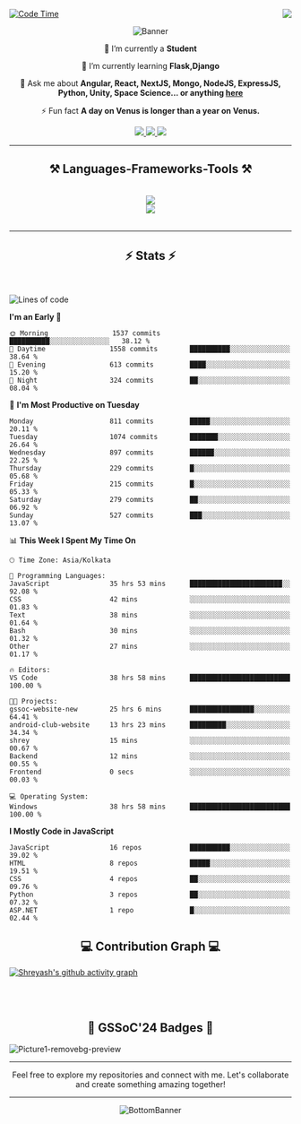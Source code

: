 <div>
 
<img align="right" src="https://visitor-badge.laobi.icu/badge?page_id=shreyash3087.shreyash3087" />

 [![Code Time](https://wakatime.com/badge/user/cd5f70df-e644-46f4-a03b-e1ce78615131.svg)](https://wakatime.com/@cd5f70df-e644-46f4-a03b-e1ce78615131)
 
</div>


<div align="center">
 
![Banner](https://github.com/user-attachments/assets/fe33d289-b057-4d85-ad76-3103802aa9e1)

</div>


<div align="center">
 
 🔭 I’m currently a **Student** 
 
 🌱 I’m currently learning **Flask,Django**

💬 Ask me about **Angular, React, NextJS, Mongo, NodeJS, ExpressJS, Python, Unity, Space Science... or anything [here](https://github.com/shreyash3087/shreyash3087/issues)**

⚡ Fun fact **A day on Venus is longer than a year on Venus.**

</div>
 
<div align="center"> 
  <a href="mailto:shreyash3087@gmail.com">
    <img src="https://img.shields.io/badge/Gmail-333333?style=for-the-badge&logo=gmail&logoColor=red" />
  </a>
  <a href="https://www.linkedin.com/in/shreyash-srivastava-1a1161280" target="_blank">
    <img src="https://img.shields.io/badge/LinkedIn-0077B5?style=for-the-badge&logo=linkedin&logoColor=white" target="_blank" />
  </a>
  <a href="https://github.com/shreyash3087" target="_blank">
     <img src="https://img.shields.io/badge/Github-FF5722?style=for-the-badge&logo=github&logoColor=white" target="_blank" />
  </a>
</div>
<hr/>
 
<h2 align="center">⚒️ Languages-Frameworks-Tools ⚒️</h2>
<br/>
<div align="center">
    <img src="https://skillicons.dev/icons?i=react,bootstrap,html,css,vscode,github,figma,cpp,vercel,netlify" /><br>
    <img src="https://skillicons.dev/icons?i=tailwind,git,nodejs,python,javascript,typescript,express,firebase,mongodb,nextjs,unity,azure,blender" /><br>
</div>

<br/>
<hr/>

<h2 align="center">⚡ Stats ⚡</h2>

<br>
<div>
 
 
<!--START_SECTION:waka-->
![Lines of code](https://img.shields.io/badge/From%20Hello%20World%20I%27ve%20Written-1.0%20million%20lines%20of%20code-blue)

**I'm an Early 🐤** 

```text
🌞 Morning                1537 commits        ██████████░░░░░░░░░░░░░░░   38.12 % 
🌆 Daytime                1558 commits        ██████████░░░░░░░░░░░░░░░   38.64 % 
🌃 Evening                613 commits         ████░░░░░░░░░░░░░░░░░░░░░   15.20 % 
🌙 Night                  324 commits         ██░░░░░░░░░░░░░░░░░░░░░░░   08.04 % 
```
📅 **I'm Most Productive on Tuesday** 

```text
Monday                   811 commits         █████░░░░░░░░░░░░░░░░░░░░   20.11 % 
Tuesday                  1074 commits        ███████░░░░░░░░░░░░░░░░░░   26.64 % 
Wednesday                897 commits         ██████░░░░░░░░░░░░░░░░░░░   22.25 % 
Thursday                 229 commits         █░░░░░░░░░░░░░░░░░░░░░░░░   05.68 % 
Friday                   215 commits         █░░░░░░░░░░░░░░░░░░░░░░░░   05.33 % 
Saturday                 279 commits         ██░░░░░░░░░░░░░░░░░░░░░░░   06.92 % 
Sunday                   527 commits         ███░░░░░░░░░░░░░░░░░░░░░░   13.07 % 
```


📊 **This Week I Spent My Time On** 

```text
🕑︎ Time Zone: Asia/Kolkata

💬 Programming Languages: 
JavaScript               35 hrs 53 mins      ███████████████████████░░   92.08 % 
CSS                      42 mins             ░░░░░░░░░░░░░░░░░░░░░░░░░   01.83 % 
Text                     38 mins             ░░░░░░░░░░░░░░░░░░░░░░░░░   01.64 % 
Bash                     30 mins             ░░░░░░░░░░░░░░░░░░░░░░░░░   01.32 % 
Other                    27 mins             ░░░░░░░░░░░░░░░░░░░░░░░░░   01.17 % 

🔥 Editors: 
VS Code                  38 hrs 58 mins      █████████████████████████   100.00 % 

🐱‍💻 Projects: 
gssoc-website-new        25 hrs 6 mins       ████████████████░░░░░░░░░   64.41 % 
android-club-website     13 hrs 23 mins      █████████░░░░░░░░░░░░░░░░   34.34 % 
shrey                    15 mins             ░░░░░░░░░░░░░░░░░░░░░░░░░   00.67 % 
Backend                  12 mins             ░░░░░░░░░░░░░░░░░░░░░░░░░   00.55 % 
Frontend                 0 secs              ░░░░░░░░░░░░░░░░░░░░░░░░░   00.03 % 

💻 Operating System: 
Windows                  38 hrs 58 mins      █████████████████████████   100.00 % 
```

**I Mostly Code in JavaScript** 

```text
JavaScript               16 repos            ██████████░░░░░░░░░░░░░░░   39.02 % 
HTML                     8 repos             █████░░░░░░░░░░░░░░░░░░░░   19.51 % 
CSS                      4 repos             ██░░░░░░░░░░░░░░░░░░░░░░░   09.76 % 
Python                   3 repos             ██░░░░░░░░░░░░░░░░░░░░░░░   07.32 % 
ASP.NET                  1 repo              █░░░░░░░░░░░░░░░░░░░░░░░░   02.44 % 
```




<!--END_SECTION:waka-->

</div>

<div>
  <div align="center" ><h2 align="center">💻 Contribution Graph 💻</h2></div>
 
  [![Shreyash's github activity graph](https://github-readme-activity-graph.vercel.app/graph?username=shreyash3087&hide_border=true&theme=github)](https://github.com/ashutosh00710/github-readme-activity-graph)
 
</div>

<br/><br/>

<h2 align="center">🔰 GSSoC'24 Badges 🔰</h2>

![Picture1-removebg-preview](https://github.com/user-attachments/assets/4ece96a5-043a-44df-b51b-40738d3603ff)

<div align="center"> 
  <hr/>
  Feel free to explore my repositories and connect with me. Let's collaborate and create something amazing together!
  <hr/>
</div>

<div align="center">
 
![BottomBanner](https://github.com/user-attachments/assets/7afe064f-9b9f-401d-bec1-35c8625bb3dc)

</div>

